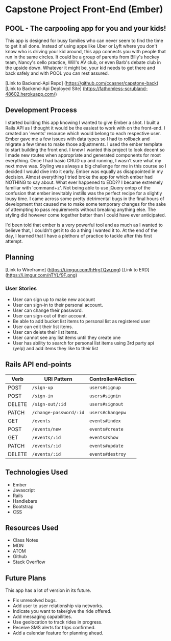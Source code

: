 # Capstone Project Front-End (Ember)
## POOL - The carpooling app for you and your kids!

This app is designed for busy families who can never seem to find the time to get it all done. Instead of using apps like Uber or Lyft where you don't know who is driving your kid around, this app connects you with people that run in the same circles. It could be a group of parents from Billy's hockey team, Nancy's cello practice, Will's AV club, or even Barb's debate club in the upside down. Whatever it might be, your kid needs to get there and back safely and with POOL you can rest assured.

[Link to Backend-Api Repo] (https://github.com/ccasner/capstone-back)
[Link to Backend-Api Deployed Site] (https://fathomless-scrubland-48602.herokuapp.com/)

## Development Process

I started building this app knowing I wanted to give Ember a shot. I built a Rails API as I thought it would be the easiest to work with on the front-end. I created an 'events' resource which would belong to each respective user. Ember gave me a few issues with data types so I had to rollback and migrate a few times to make those adjustments. I used the ember template to start building the front end. I knew I wanted this project to look decent so I made new routes when appropriate and generated components for most everything. Once I had basic CRUD up and running, I wasn't sure what my next move was. Styling was always a big challenge for me in this course so I decided I would dive into it early. Ember was equally as disappointed in my decision. Almost everything I tried broke the app for which ember had NOTHING to say about. What ever happened to EDD?? I became extremely familiar with 'command+z'. Not being able to use jQuery ontop of the confusion that ember inevitably instills was the perfect recipe for a slightly lousy time. I came across some pretty detrimental bugs in the final hours of development that caused me to make some temporary changes for the sake of attempting to pass requirements without breaking anything else. The styling did however come together better than I could have ever anticipated.

I'd been told that ember is a very powerful tool and as much as I wanted to believe that, I couldn't get it to do a thing I wanted it to. At the end of the day, I learned that I have a plethora of practice to tackle after this first attempt.

## Planning

[Link to Wireframe] (https://i.imgur.com/hHrgTQw.png)
[Link to ERD] (https://i.imgur.com/nTYLf9F.png)

### User Stories
- User can sign up to make new account
- User can sign-in to their personal account.
- User can change their password.
- User can sign-out of their account.
- Be able to add bucket list items to personal list as registered user
- User can edit their list items.
- User can delete their list items.
- User cannot see any list items until they create one
- User has ability to search for personal list items using 3rd party api (yelp) and add items they like to their list

## Rails API end-points

| Verb   | URI Pattern            | Controller#Action |
|--------|------------------------|-------------------|
| POST   | `/sign-up`             | `users#signup`    |
| POST   | `/sign-in`             | `users#signin`    |
| DELETE | `/sign-out/:id`        | `users#signout`   |
| PATCH  | `/change-password/:id` | `users#changepw`  |
| GET    | `/events`              | `events#index`    |
| POST   | `/events/new`          | `events#create`   |
| GET    | `/events/:id`          | `events#show`     |
| PATCH  | `/events/:id`          | `events#update`   |
| DELETE | `/events/:id`          | `events#destroy`  |


## Technologies Used

- Ember
- Javascript
- Rails
- Handlebars
- Bootstrap
- CSS


## Resources Used

- Class Notes
- MDN
- ATOM
- Github
- Stack Overflow


## Future Plans

This app has a lot of version in its future.
  - Fix unresolved bugs.
  - Add user to user relationship via networks.
  - Indicate you want to take/give the ride offered.
  - Add messaging capabilities.
  - Use geolocation to track rides in progress.
  - Receive SMS alerts for trips confirmed.
  - Add a calendar feature for planning ahead.

